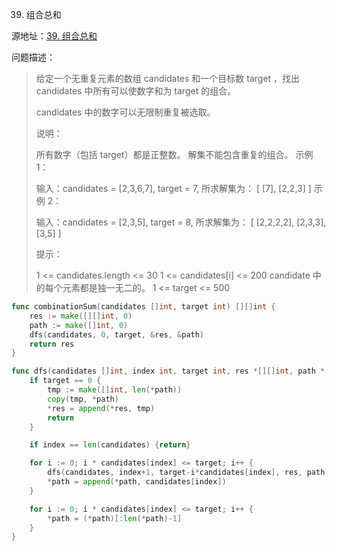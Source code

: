 39. 组合总和

源地址：[39. 组合总和](https://leetcode-cn.com/problems/combination-sum/)

问题描述：

>给定一个无重复元素的数组 candidates 和一个目标数 target ，找出 candidates 中所有可以使数字和为 target 的组合。
>
>candidates 中的数字可以无限制重复被选取。
>
>说明：
>
>所有数字（包括 target）都是正整数。
>解集不能包含重复的组合。 
>示例 1：
>
>输入：candidates = [2,3,6,7], target = 7,
>所求解集为：
>[
>  [7],
>  [2,2,3]
>]
>示例 2：
>
>输入：candidates = [2,3,5], target = 8,
>所求解集为：
>[
>  [2,2,2,2],
>  [2,3,3],
>  [3,5]
>]
>
>
>提示：
>
>1 <= candidates.length <= 30
>1 <= candidates[i] <= 200
>candidate 中的每个元素都是独一无二的。
>1 <= target <= 500

``` go
func combinationSum(candidates []int, target int) [][]int {
    res := make([][]int, 0)
    path := make([]int, 0)
    dfs(candidates, 0, target, &res, &path)
    return res
}

func dfs(candidates []int, index int, target int, res *[][]int, path *[]int) {
    if target == 0 {
        tmp := make([]int, len(*path))
        copy(tmp, *path)
        *res = append(*res, tmp)
        return
    }

    if index == len(candidates) {return}

    for i := 0; i * candidates[index] <= target; i++ {
        dfs(candidates, index+1, target-i*candidates[index], res, path)
        *path = append(*path, candidates[index])
    }

    for i := 0; i * candidates[index] <= target; i++ {
        *path = (*path)[:len(*path)-1]
    }
}
```



